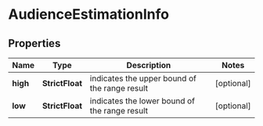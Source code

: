 # AudienceEstimationInfo


## Properties

| Name | Type | Description | Notes |
|------------ | ------------- | ------------- | -------------|
**high** | **StrictFloat** | indicates the upper bound of the range result |[optional]|
**low** | **StrictFloat** | indicates the lower bound of the range result |[optional]|
